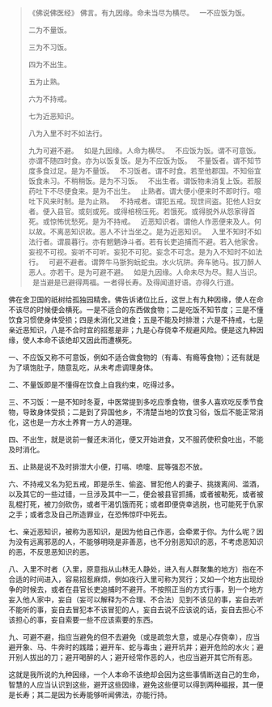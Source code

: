 > 《佛说佛医经》
> 佛言。有九因缘。命未当尽为横尽。
> &nbsp;
> 一不应饭为饭。
> 
> 二为不量饭。
> 
> 三为不习饭。
> 
> 四为不出生。
> 
> 五为止熟。
> 
> 六为不持戒。
> 
> 七为近恶知识。
> 
> 八为入里不时不如法行。
> 
> 九为可避不避。
> &nbsp;
> 如是九因缘。人命为横尽。
> &nbsp;
> 不应饭为饭。谓不可意饭。亦谓不随四时食。亦为以饭复饭。是为不应饭为饭。
> &nbsp;
> 不量饭者。谓不知节度多食过足。是为不量饭。
> &nbsp;
> 不习饭者。谓不时食。若至他郡国。不知俗宜饭食未习。不稍稍饭。是为不习饭。
> &nbsp;
> 不出生者。谓饭物未消复上饭。若服药吐下不尽便食来。是为不出生。
> &nbsp;
> 止熟者。谓大便小便来时不即时行。噫吐下风来时制。是为止熟。
> &nbsp;
> 不持戒者。谓犯五戒。现世间盗。犯他人妇女者。便入县官。或刻或死。或得棓榜压死。若饿死。或得脱外从怨家得首死。或惊怖忧愁死。是为不持戒。
> &nbsp;
> 近恶知识者。谓他人作恶便来及人。何以故。不离恶知识故。恶人不计当坐之。是为近恶知识。
> &nbsp;
> 入里不知时不如法行者。谓晨暮行。亦有魍魉诤斗者。若有长吏追捕而不避。若入他家舍。妄视不可视。妄听不可听。妄犯不可犯。妄念不可念。是为入不知时不如法行。
> &nbsp;
> 可避不避者。谓弊牛马狾狗蚖蛇虫。水火坑阱。奔车驰马。拔刀醉人恶人。亦若干。是为可避不避。
> &nbsp;
> 如是九因缘。人命未尽为尽。黠人当识。
> ﻿&nbsp;
> 是当避是已避得两福。一者得长寿。及得闻道好语。亦得久行道。

佛在舍卫国的祇树给孤独园精舍。佛告诉诸位比丘，这世上有九种因缘，使人在命不该尽的时候便会横死。一是不适合的东西做食物；二是吃饭不知节度；三是不懂饮食习惯使身体受损；四是未消化又进食；五是不能及时排泄；六是不持戒，七是亲近恶知识，八是不合时宜的招惹是非；九是心存侥幸不规避风险。便是这九种因缘，使人本命不该绝却又因此而遭横死。

一、不应饭又称不可意饭，例如不适合做食物的（有毒、有瘾等食物）；还有就是为了填饱肚子，随意乱吃，从未考虑调理身体。

二、不量饭即是不懂得在饮食上自我约束，吃得过多。

三、不习饭：一是不知时冬夏，中医常提到多吃应季食物，很多人喜欢吃反季节食物，导致身体受损；二是到了异国他乡，不清楚当地的饮食习俗，饭后不能正常消化，这也是一方水土养育一方人的道理。

四、不出生，就是说前一餐还未消化，便又开始进食，又不服药使积食吐出，不能及时消化。

五、止熟是说不及时排泄大小便，打嗝、喷嚏、屁等强忍不放。

六、不持戒又名为犯五戒，即是杀生、偷盗、冒犯他人的妻子、挑拨离间、滥酒，以及其它的一些过错，一旦涉及其中一二，便会被县官抓捕，或者被勒死，或者被乱棍打死，被刀剑砍伤，或者干渴饥饿而死；或者即便侥幸逃脱，也可能死于仇家之手；或者念及自己所造罪业，在恐怖惊吓中死去。

七、亲近恶知识，被称为恶知识，是因为他自己作恶，会牵累于你。为什么呢？因为没有远离邪恶的人，不能够明晓是非善恶，也不分别恶知识的恶，不考虑恶知识的恶，不反思恶知识的恶。

八、入里不时者（入里，原意指从山林无人静处，进入有人群聚集的地方）指在不合适的时间进入，容易招惹麻烦，例如夜行入里可称为冥行；又如一个地方出现纷争的时候去，或者在县官长吏追捕时不避开。不按照正当的方式行事，到一个地方妄入他人家中，妄自（妄可以解释为不合理、不合法）见到不该见的事，妄自去听不能听的事，妄自去冒犯本不该冒犯的人，妄自去说不应该说的话，妄自去担心不该担心的事，妄自索要一些不应该索要的东西。

九、可避不避，指应当避免的但不去避免（或是疏忽大意，或是心存侥幸），应当避开象、马、牛奔时的践踏；避开车、蛇与毒虫；避开坑井；避开危险的水火；避开别人拔出的刀；避开喝醉的人；避开经常作恶的人，也应当避开其它所有恶。

这就是我所说的九种因缘，一个人本命不该绝却会因为这些事情断送自己的生命，智慧的人应当认识到这些，避开这些因缘，避免这些便可以得到两种福报，其一便是长寿；其二是因为长寿能够听闻佛法，亦能行持。




